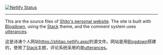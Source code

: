 [![Netlify Status](https://api.netlify.com/api/v1/badges/7aaa1cfe-60e4-4e8e-a84d-e6ae25d4434c/deploy-status)](https://app.netlify.com/sites/shitao/deploys)

---

This are the source files of [Shito's personal website](https://shitao.netlify.app/). The site is built with [Blogdown](https://github.com/rstudio/blogdown), using the [Stack](https://themes.gohugo.io/themes/hugo-theme-stack/) theme, and the comment system uses [utterances](https://utteranc.es/).

这是诗涛个人网站<https://shitao.netlify.app/>的源文件。网站是用[Blogdown](https://github.com/rstudio/blogdown)搭建的，使用了[Stack](https://themes.gohugo.io/themes/hugo-theme-stack/)主题，评论系统采用的是[utterances](https://utteranc.es/)。
